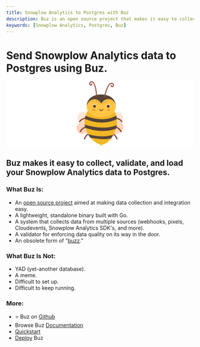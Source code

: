 ```yaml
---
title: Snowplow Analytics to Postgres with Buz
description: Buz is an open source project that makes it easy to collect, validate, and load Snowplow Analytics data to Postgres.
keywords: [Snowplow Analytics, Postgres, Buz]
---
```


# Send Snowplow Analytics data to Postgres using Buz.

![buzz](../../../static/img/buzz.png)


## Buz makes it easy to collect, validate, and load your Snowplow Analytics data to Postgres.


### What Buz Is:

- An [open source project](https://github.com/silverton-io/buz) aimed at making data collection and integration easy.
- A lightweight, standalone binary built with Go.
- A system that collects data from multiple sources (webhooks, pixels, Cloudevents, Snowplow Analytics SDK's, and more).
- A validator for enforcing data quality on its way in the door.
- An obsolete form of "[buzz](https://www.merriam-webster.com/dictionary/buzz)."


### What Buz Is Not:

- YAD (yet-another database).
- A meme.
- Difficult to set up.
- Difficult to keep running.


### More:
- ⭐ Buz on [Github](https://github.com/silverton-io/buz)
- Browse Buz [Documentation](/)
- [Quickstart](/examples/quickstart)
- [Deploy](/category/deploying-buz) Buz
